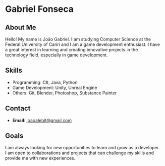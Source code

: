 # Gabriel Fonseca

## About Me
Hello! My name is João Gabriel. I am studying Computer Science at the Federal University of Cariri and I am a game development enthusiast. I have a great interest in learning and creating innovative projects in the technology field, especially in game development.

## Skills
- Programming: C#, Java, Python
- Game Development: Unity, Unreal Engine
- Others: Git, Blender, Photoshop, Substance Painter

## Contact
- **Email**: [joaoalebit@gmail.com](mailto:joaoalebit@gmail.com)

## Goals
I am always looking for new opportunities to learn and grow as a developer. I am open to collaborations and projects that can challenge my skills and provide me with new experiences.
